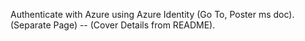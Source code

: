 Authenticate with Azure using Azure Identity (Go To, Poster ms doc).  (Separate Page)
-- (Cover Details from README).
